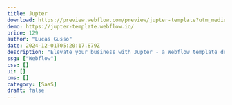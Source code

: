 ```yaml
---
title: Jupter
download: https://preview.webflow.com/preview/jupter-template?utm_medium=preview_link&utm_source=designer&utm_content=jupter-template&preview=e96ad7f05ccb0f66e169d7a67acb1049&workflow=preview
demo: https://jupter-template.webflow.io/
price: 129
author: "Lucas Gusso"
date: 2024-12-01T05:20:17.879Z
description: "Elevate your business with Jupter - a Webflow template designed to empower businesses, SaaS and e-commerce ventures of all sizes. With an intuitive interface and customizable design options, Jupter makes it effortless to craft an online presence."
ssg: ["Webflow"]
css: []
ui: []
cms: []
category: [SaaS]
draft: false
---
```


